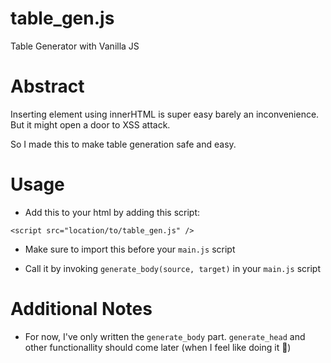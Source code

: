 # table_gen.js
Table Generator with Vanilla JS

# Abstract
Inserting element using innerHTML is super easy barely an inconvenience. But it might open a door to XSS attack.

So I made this to make table generation safe and easy.


# Usage

* Add this to your html by adding this script:

```<script src="location/to/table_gen.js" />```

* Make sure to import this before your `main.js` script

* Call it by invoking `generate_body(source, target)` in your `main.js` script

# Additional Notes
- For now, I've only written the `generate_body` part. `generate_head` and other functionallity should come later (when I feel like doing it 👀) 
